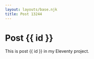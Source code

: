 ```yaml
---
layout: layouts/base.njk
title: Post 13244
---
```


# Post {{ id }}

This is post {{ id }} in my Eleventy project.
